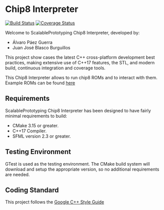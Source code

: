 # Chip8 Interpreter

[![Build Status](https://travis-ci.org/scalableprototyping/chip8.svg?branch=travis)](https://travis-ci.org/scalableprototyping/chip8)
[![Coverage Status](https://coveralls.io/repos/github/scalableprototyping/chip8/badge.svg?branch=travis)](https://coveralls.io/github/scalableprototyping/chip8?branch=travis)

Welcome to ScalablePrototyping Chip8 Interpreter, developed by:

* Álvaro Páez Guerra
* Juan José Blasco Burguillos

This project show cases the latest C++ cross-platform development best 
practices, making extensive use of C++17 features, the STL, and modern build, 
continuous integration and coverage tools. 

This Chip8 Interpreter allows to run chip8 ROMs and to interact with them. Example ROMs can be found 
[here](https://github.com/dmatlack/chip8/tree/master/roms)

## Requirements ##

ScalablePrototyping Chip8 Interpreter has been designed to have fairly minimal 
requirements to build:

* CMake 3.15 or greater.
* C++17 Compiler.
* SFML version 2.3 or greater. 

## Testing Environment ##

GTest is used as the testing environment. The CMake build system will download and setup the appropriate version, so no additional requirements are needed.

## Coding Standard ## 

This project follows the [Google C++ Style Guide](https://google.github.io/styleguide/cppguide.html)


